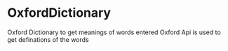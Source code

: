 # OxfordDictionary
Oxford Dictionary to get meanings of words entered
Oxford Api is used to get definations of the words 
